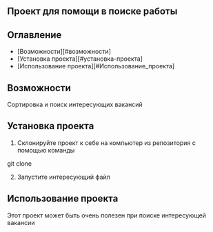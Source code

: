 ## Проект для помощи в поиске работы

## Оглавление
- [Возможности][#возможности]
- [Установка проекта][#установка-проекта]
- [Использование проекта][#Использование_проекта]

## Возможности

Сортировка и поиск интересующих вакансий

## Установка проекта

1. Склонируйте проект к себе на компьютер из репозитория с помощью команды

git clone 

2. Запустите интересующий файл

## Использование проекта

Этот проект может быть очень полезен при поиске интересующей вакансии